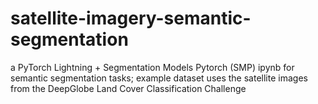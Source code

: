 # satellite-imagery-semantic-segmentation
a PyTorch Lightning + Segmentation Models Pytorch (SMP) ipynb for semantic segmentation tasks; example dataset uses the satellite images from the DeepGlobe Land Cover Classification Challenge
